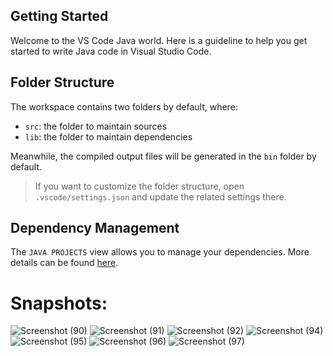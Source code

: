 ## Getting Started

Welcome to the VS Code Java world. Here is a guideline to help you get started to write Java code in Visual Studio Code.

## Folder Structure

The workspace contains two folders by default, where:

- `src`: the folder to maintain sources
- `lib`: the folder to maintain dependencies

Meanwhile, the compiled output files will be generated in the `bin` folder by default.

> If you want to customize the folder structure, open `.vscode/settings.json` and update the related settings there.

## Dependency Management

The `JAVA PROJECTS` view allows you to manage your dependencies. More details can be found [here](https://github.com/microsoft/vscode-java-dependency#manage-dependencies).

# Snapshots:
![Screenshot (90)](https://github.com/slokesh2405/Payroll-System/assets/62741314/eaa654fb-45ac-4f42-bc7b-1d6f7abb286b)
![Screenshot (91)](https://github.com/slokesh2405/Payroll-System/assets/62741314/0c0560d0-ddff-4cac-9ba4-b4a214b00f6c)
![Screenshot (92)](https://github.com/slokesh2405/Payroll-System/assets/62741314/72e81f81-65a2-42b4-88be-48323343dbf5)
![Screenshot (94)](https://github.com/slokesh2405/Payroll-System/assets/62741314/ba1edfea-cd84-4518-bc6a-3a7a85c4ea0a)
![Screenshot (95)](https://github.com/slokesh2405/Payroll-System/assets/62741314/db16c608-af97-49e7-a9c3-47cdfea89157)
![Screenshot (96)](https://github.com/slokesh2405/Payroll-System/assets/62741314/e87bbae8-baf1-4c0d-8e9d-44be52d8a112)
![Screenshot (97)](https://github.com/slokesh2405/Payroll-System/assets/62741314/d248f64b-1ade-4191-ad8e-41c2b54686ef)
